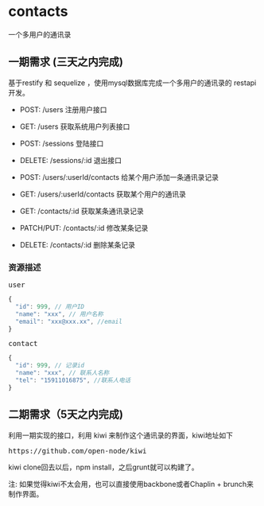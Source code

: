 contacts
========

一个多用户的通讯录

## 一期需求 (三天之内完成)
基于restify 和 sequelize ，使用mysql数据库完成一个多用户的通讯录的 restapi开发。

* POST: /users 注册用户接口
* GET: /users 获取系统用户列表接口

* POST: /sessions 登陆接口
* DELETE: /sessions/:id 退出接口

* POST: /users/:userId/contacts 给某个用户添加一条通讯录记录
* GET: /users/:userId/contacts 获取某个用户的通讯录

* GET: /contacts/:id 获取某条通讯录记录
* PATCH/PUT: /contacts/:id 修改某条记录
* DELETE: /contacts/:id 删除某条记录


### 资源描述
<pre>user</pre>
```js
{
  "id": 999, // 用户ID
  "name": "xxx", // 用户名称
  "email": "xxx@xxx.xx", //email
}
```
<pre>contact</pre>
```js
{
  "id": 999, // 记录id
  "name": "xxx", // 联系人名称
  "tel": "15911016875", //联系人电话
}
```
  
## 二期需求（5天之内完成)
利用一期实现的接口，利用 kiwi 来制作这个通讯录的界面，kiwi地址如下

<pre>https://github.com/open-node/kiwi</pre>

kiwi clone回去以后，npm install，之后grunt就可以构建了。

注: 如果觉得kiwi不太会用，也可以直接使用backbone或者Chaplin + brunch来制作界面。  
  
  
  
  
  
  
  
  
  
